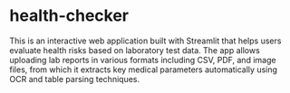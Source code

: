 # health-checker
This is an interactive web application built with Streamlit that helps users evaluate health risks based on laboratory test data. The app allows uploading lab reports in various formats including CSV, PDF, and image files, from which it extracts key medical parameters automatically using OCR and table parsing techniques.
